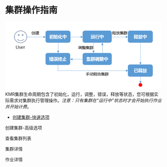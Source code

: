 # 集群操作指南

![集群操作](./images/jqcz.png)
　　KMR集群生命周期包含了初始化，运行，调整，错误，释放等状态，您可根据实际需求对集群执行管理操作。*注意：只有集群在“运行中”状态时才会开始执行作业并开始计费*。
  
 * [创建集群-快速选项]()


  
 创建集群-高级选项

  
 查看集群列表

  
 集群详情

  
 作业详情
  
